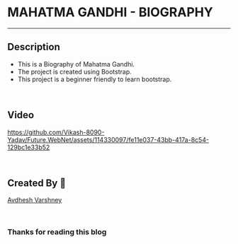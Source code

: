 # MAHATMA GANDHI - BIOGRAPHY

---

## Description

- This is a Biography of Mahatma Gandhi.
- The project is created using Bootstrap.
- This project is a beginner friendly to learn bootstrap.


<br>

## Video

https://github.com/Vikash-8090-Yadav/Future.WebNet/assets/114330097/fe11e037-43bb-417a-8c54-129bc1e33b52


<br>

## Created By 👦

[Avdhesh Varshney](https://github.com/Avdhesh-Varshney)


<br>

### Thanks for reading this blog

